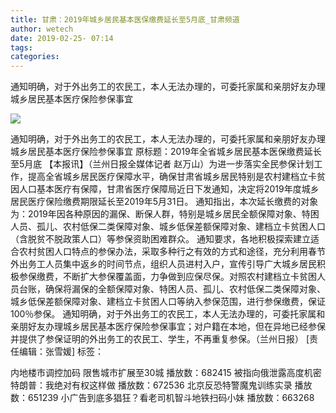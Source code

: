 ```yaml
---
title: 甘肃：2019年城乡居民基本医保缴费延长至5月底_甘肃频道
author: wetech
date: 2019-02-25- 07:14
tags: 
categories: 
---
```

通知明确，对于外出务工的农民工，本人无法办理的，可委托家属和亲朋好友办理城乡居民基本医疗保险参保事宜
<!-- more -->
                
<img align="center" border="0" src="http://p2.ifengimg.com/a/2016/0810/204c433878d5cf9size1_w16_h16.png" />
                
                
            
通知明确，对于外出务工的农民工，本人无法办理的，可委托家属和亲朋好友办理城乡居民基本医疗保险参保事宜
原标题：2019年全省城乡居民基本医保缴费延长至5月底
【本报讯】（兰州日报全媒体记者 赵万山）为进一步落实全民参保计划工作，提高全省城乡居民医疗保障水平，确保甘肃省城乡居民特别是农村建档立卡贫因人口基本医疗有保障，甘肃省医疗保障局近日下发通知，决定将2019年度城乡居民医疗保险缴费期限延长至2019年5月31日。
通知指出，本次延长缴费的对象为：2019年因各种原因的漏保、断保人群，特别是城乡居民全额保障对象、特困人员、孤儿、农村低保二类保障对象、城乡低保差额保障对象、建档立卡贫困人口（含脱贫不脱政策人口）等参保资助困难群众。
通知要求，各地积极探索建立适合农村贫困人口特点的参保办法，采取多种行之有效的方式和途径，充分利用春节外出务工人员集中返乡的时间节点，组织人员进村入户，宣传引导广大城乡居民积极参保缴费，不断扩大参保覆盖面，力争做到应保尽保。对照农村建档立卡贫困人员台账，确保将漏保的全额保障对象、特困人员、孤儿、农村低保二类保障对象、城乡低保差额保障对象、建档立卡贫困人口等纳入参保范围，进行参保缴费，保证100％参保。
通知明确，对于外出务工的农民工，本人无法办理的，可委托家属和亲朋好友办理城乡居民基本医疗保险参保事宜；对户籍在本地，但在异地已经参保并提供了参保证明的外出务工的农民工、学生，不再重复参保。（兰州日报）
[责任编辑：张雪媛]
标签：
 
             
内地楼市调控加码 限售城市扩展至30城
播放数：682415
被指向俄泄露高度机密 特朗普：我绝对有权这样做
播放数：672536
北京反恐特警魔鬼训练实录
播放数：651239
小广告到底多猖狂？看老司机智斗地铁扫码小妹
播放数：663268
